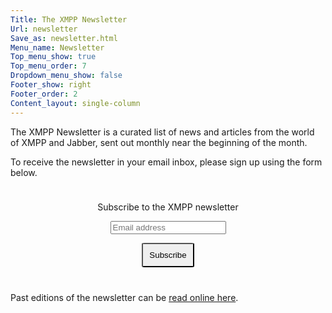 ```yaml
---
Title: The XMPP Newsletter
Url: newsletter
Save_as: newsletter.html
Menu_name: Newsletter
Top_menu_show: true 
Top_menu_order: 7
Dropdown_menu_show: false
Footer_show: right
Footer_order: 2
Content_layout: single-column
---
```


The XMPP Newsletter is a curated list of news and articles from the world of XMPP and Jabber,
sent out monthly near the beginning of the month.

To receive the newsletter in your email inbox, please sign up using the form below.

<form style="padding: 10px; text-align:center; margin-bottom: 30px;"
      action="https://tinyletter.com/xmpp" method="post" target="popupwindow"
      onsubmit="window.open('https://tinyletter.com/xmpp', 'popupwindow',
      'scrollbars=yes,width=800,height=600');return true">
<p><label for="tlemail">Subscribe to the XMPP newsletter</label></p>
<p><input type="text" placeholder="Email address" name="email" id="tlemail" /></p>
<input type="hidden" value="1" name="embed"/>
<input type="submit" style="padding: 10px; border-radius: 5%" value="Subscribe" />
</form>
          
Past editions of the newsletter can be [read online here](/category/newsletter.html).
